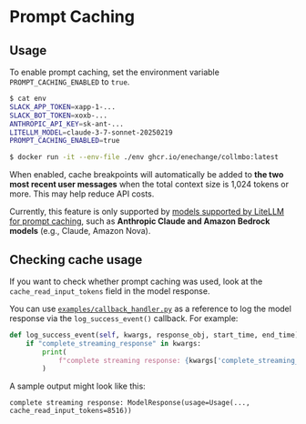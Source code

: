 # Prompt Caching

## Usage

To enable prompt caching, set the environment variable `PROMPT_CACHING_ENABLED` to `true`.

```sh
$ cat env
SLACK_APP_TOKEN=xapp-1-...
SLACK_BOT_TOKEN=xoxb-...
ANTHROPIC_API_KEY=sk-ant-...
LITELLM_MODEL=claude-3-7-sonnet-20250219
PROMPT_CACHING_ENABLED=true

$ docker run -it --env-file ./env ghcr.io/enechange/collmbo:latest
```

When enabled, cache breakpoints will automatically be added to **the two most recent user messages** when the total context size is 1,024 tokens or more. This may help reduce API costs.

Currently, this feature is only supported by [models supported by LiteLLM for prompt caching](https://docs.litellm.ai/docs/completion/prompt_caching), such as **Anthropic Claude and Amazon Bedrock models** (e.g., Claude, Amazon Nova).

## Checking cache usage

If you want to check whether prompt caching was used, look at the `cache_read_input_tokens` field in the model response.

You can use [`examples/callback_handler.py`](../../examples/callback_handler.py) as a reference to log the model response via the `log_success_event()` callback. For example:

```python
def log_success_event(self, kwargs, response_obj, start_time, end_time):
    if "complete_streaming_response" in kwargs:
        print(
            f"complete streaming response: {kwargs['complete_streaming_response']}"
        )
```

A sample output might look like this:

```text
complete streaming response: ModelResponse(usage=Usage(..., cache_read_input_tokens=8516))
```
